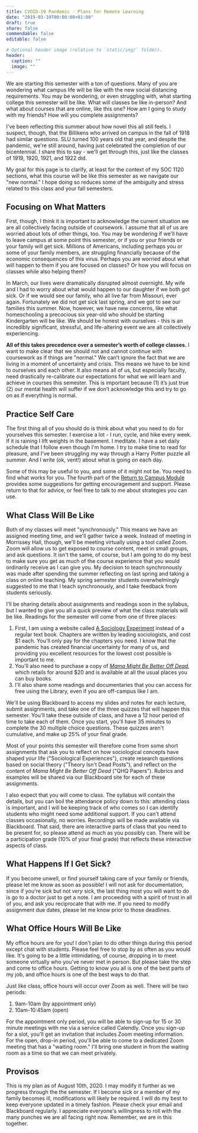 ```yaml
---
title: CVOID-19 Pandemic - Plans for Remote Learning
date: "2019-03-19T00:00:00+01:00"
draft: true
share: false
commendable: false
editable: false

# Optional header image (relative to `static/img/` folder).
header:
  caption: ""
  image: ""
---
```


We are starting this semester with a ton of questions. Many of you are wondering what campus life will be like with the new social distancing requirements. You may be wondering, or even struggling with, what starting college this semester will be like. What will classes be like in-person? And what about courses that are online, like this one? How am I going to study with my friends? How will you complete assignments? 

I've been reflecting this summer about how novel this all still feels. I suspect, though, that the Billikens who arrived on campus in the fall of 1918 had similar questions. SLU turned 100 years old that year, and despite the pandemic, we're still around, having just celebrated the completion of our bicentennial. I share this to say - we'll get through this, just like the classes of 1919, 1920, 1921, and 1922 did.

My goal for this page is to clarify, at least for the context of my SOC 1120 sections, what this course will be like this semester as we navigate our "new normal." I hope doing so reduces some of the ambiguity and stress related to this class and your fall semesters.

## Focusing on What Matters
First, though, I think it is important to acknowledge the current situation we are all collectively facing outside of coursework. I assume that all of us are worried about lots of other things, too. You may be wondering if we'll have to leave campus at some point this semester, or if you or your friends or your family will get sick. Millions of Americans, including perhaps you or some of your family members, are struggling financially because of the economic consequences of this virus. Perhaps you are worried about what will happen to them if you are focused on classes? Or how you will focus on classes while also helping them? 

In March, our lives were dramatically disrupted almost overnight. My wife and I had to worry about what would happen to our daughter if we both got sick. Or if we would see our family, who all live far from Missouri, ever again. Fortunately we did not get sick last spring, and we got to see our families this summer. Now, however, we have new concerns, like what homeschooling a precocious six year-old who should be starting Kindergarten will be like. We should be honest with ourselves - this is an incredibly significant, stressful, and life-altering event we are all collectively experiencing.

**All of this takes precedence over a semester’s worth of college classes.** I want to make clear that we should not and cannot continue with coursework as if things are "normal." We can’t ignore the fact that we are living in a moment of uncertainty and crisis. This means we have to be kind to ourselves and each other. It also means all of us, but especially faculty, need drastically re-calibrate our expectations for what we will learn and achieve in courses this semester. This is important because (1) it’s just true (2) our mental health will suffer if we don’t acknowledge this and try to go on as if everything is normal. 

## Practice Self Care
The first thing all of you should do is think about what you need to do for yourselves this semester. I exercise a lot - I run, cycle, and hike every week. If it is raining I lift weights in the basement. I meditate. I have a set daily schedule that I follow even though I'm home. I try to make time to read for pleasure, and I've been struggling my way through a Harry Potter puzzle all summer. And I write (ok, vent!) about what is going on each day. 

Some of this may be useful to you, and some of it might not be. You need to find what works for you. The fourth part of the <a href="https://sites.google.com/slu.edu/covid-19fall2020preparationmod/home/part-four-encouragement-and-support" target = "_blank">Return to Campus Module</a> provides some suggestions for getting encouragement and support. Please return to that for advice, or feel free to talk to me about strategies you can use. 

## What Class Will Be Like
Both of my classes will meet "synchronously." This means we have an assigned meeting time, and we'll gather twice a week. Instead of meeting in Morrissey Hall, though, we'll be meeting virtually using a tool called Zoom. Zoom will allow us to get exposed to course content, meet in small groups, and ask questions. It isn't the same, of course, but I am going to do my best to make sure you get as much of the course experience that you would ordinarily receive as I can give you. My decision to teach synchronously was made after spending the summer reflecting on last spring and taking a class on online teaching. My spring semester students overwhelmingly suggested to me that I teach synchronously, and I take feedback from students seriously.

I'll be sharing details about assignments and readings soon in the syllabus, but I wanted to give you all a quick preview of what the class materials will be like. Readings for the semester will come from one of three places:

  1. First, I am using a website called <a href = "https://www.sociologyexperiment.com" target = "_blank">A Sociology Experiment</a> instead of a regular text book. Chapters are written by leading sociologists, and cost $1 each. You'll only pay for the chapters you need. I know that the pandemic has created financial uncertainty for many of us, and providing you excellent resources for the lowest cost possible is important to me. 
  2. You'll also need to purchase a copy of <a href = "https://press.uchicago.edu/ucp/books/book/chicago/M/bo37936174.html" target = "_blank">*Mama Might Be Better Off Dead*</a>, which retails for around $20 and is available at all the usual places you can buy books.
  3. I'll also share some readings and documentaries that you can access for free using the Library, even if you are off-campus like I am.
  
We'll be using Blackboard to access my slides and notes for each lecture, submit assignments, and take one of the three quizzes that will happen this semester. You'll take these outside of class, and have a 12 hour period of time to take each of them. Once you start, you'll have 35 minutes to complete the 30 multiple choice questions. These quizzes aren't cumulative, and make up 25% of your final grade.

Most of your points this semester will therefore come from some short assignments that ask you to reflect on how sociological concepts have shaped your life ("Sociological Experiences"), create research questions based on social theory ("Theory Isn't Dead Posts"), and reflect on the content of *Mama Might Be Better Off Dead* ("QHQ Papers"). Rubrics and examples will be shared via our Blackboard site for each of these assignments.

I also expect that you will come to class. The syllabus will contain the details, but you can boil the attendance policy down to this: attending class is important, and I will be keeping track of who comes so I can identify students who might need some additional support. If you can't attend classes occasionally, no worries. Recordings will be made available via Blackboard. That said, there are interactive parts of class that you need to be present for, so please attend as much as you possibly can. There will be a participation grade (10% of your final grade) that reflects these interactive aspects of class.

## What Happens If I Get Sick?
If you become unwell, or find yourself taking care of your family or friends, please let me know as soon as possible! I will not ask for documentation, since if you're sick but not *very* sick, the last thing most you will want to do is go to a doctor just to get a note. I am proceeding with a spirit of trust in all of you, and ask you reciprocate that with me. If you need to modify assignment due dates, please let me know prior to those deadlines.

## What Office Hours Will Be Like
My office hours are for you! I don't plan to do other things during this period except chat with students. Please feel free to stop by as often as you would like. It's going to be a little intimidating, of course, dropping in to meet someone virtually who you've never met in person. But please take the step and come to office hours. Getting to know you all is one of the best parts of my job, and office hours is one of the best ways to do that.

Just like class, office hours will occur over Zoom as well. There will be two periods:

  1. 9am-10am (by appointment only)
  2. 10am-10:45am (open)

For the appointment only period, you will be able to sign-up for 15 or 30 minute meetings with me via a service called Calendly. Once you sign-up for a slot, you'll get an invitation that includes Zoom meeting information. For the open, drop-in period, you'll be able to come to a dedicated Zoom meeting that has a "waiting room." I'll bring one student in from the waiting room as a time so that we can meet privately.

## Provisos
This is my plan as of August 10th, 2020. I may modify it further as we progress through the the semester. If I become sick or a member of my family becomes ill, modifications will likely be required. I will do my best to keep everyone updated in a timely fashion. Please check your email and Blackboard regularly. I appreciate everyone's willingness to roll with the many punches we are all facing right now. Remember, we are in this together.
